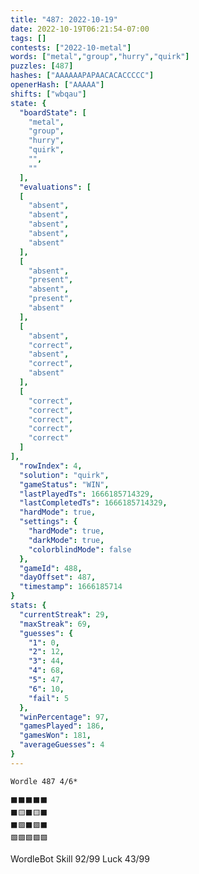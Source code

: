 ```yaml
---
title: "487: 2022-10-19"
date: 2022-10-19T06:21:54-07:00
tags: []
contests: ["2022-10-metal"]
words: ["metal","group","hurry","quirk"]
puzzles: [487]
hashes: ["AAAAAAPAPAACACACCCCC"]
openerHash: ["AAAAA"]
shifts: ["wbqau"]
state: {
  "boardState": [
    "metal",
    "group",
    "hurry",
    "quirk",
    "",
    ""
  ],
  "evaluations": [
  [
    "absent",
    "absent",
    "absent",
    "absent",
    "absent"
  ],
  [
    "absent",
    "present",
    "absent",
    "present",
    "absent"
  ],
  [
    "absent",
    "correct",
    "absent",
    "correct",
    "absent"
  ],
  [
    "correct",
    "correct",
    "correct",
    "correct",
    "correct"
  ]
],
  "rowIndex": 4,
  "solution": "quirk",
  "gameStatus": "WIN",
  "lastPlayedTs": 1666185714329,
  "lastCompletedTs": 1666185714329,
  "hardMode": true,
  "settings": {
    "hardMode": true,
    "darkMode": true,
    "colorblindMode": false
  },
  "gameId": 488,
  "dayOffset": 487,
  "timestamp": 1666185714
}
stats: {
  "currentStreak": 29,
  "maxStreak": 69,
  "guesses": {
    "1": 0,
    "2": 12,
    "3": 44,
    "4": 68,
    "5": 47,
    "6": 10,
    "fail": 5
  },
  "winPercentage": 97,
  "gamesPlayed": 186,
  "gamesWon": 181,
  "averageGuesses": 4
}
---
```

<!-- more -->

```
Wordle 487 4/6*

⬛⬛⬛⬛⬛
⬛🟨⬛🟨⬛
⬛🟩⬛🟩⬛
🟩🟩🟩🟩🟩

```

WordleBot
Skill 92/99
Luck 43/99
